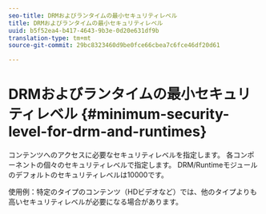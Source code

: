 ```yaml
---
seo-title: DRMおよびランタイムの最小セキュリティレベル
title: DRMおよびランタイムの最小セキュリティレベル
uuid: b5f52ea4-b417-4643-9b3e-0d20e631df9b
translation-type: tm+mt
source-git-commit: 29bc8323460d9be0fce66cbea7c6fce46df20d61

---
```



# DRMおよびランタイムの最小セキュリティレベル {#minimum-security-level-for-drm-and-runtimes}

コンテンツへのアクセスに必要なセキュリティレベルを指定します。 各コンポーネントの個々のセキュリティレベルで指定します。 DRM/Runtimeモジュールのデフォルトのセキュリティレベルは10000です。

使用例：特定のタイプのコンテンツ（HDビデオなど）では、他のタイプよりも高いセキュリティレベルが必要になる場合があります。
